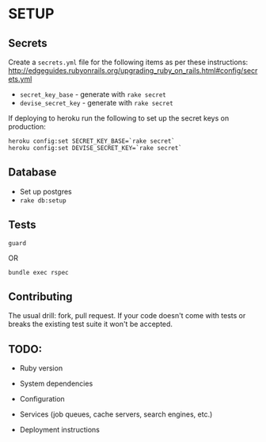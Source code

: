SETUP
=======

Secrets
-------
Create a `secrets.yml` file for the following items as per these instructions: http://edgeguides.rubyonrails.org/upgrading_ruby_on_rails.html#config/secrets.yml

  * `secret_key_base` - generate with `rake secret`
  * `devise_secret_key` - generate with `rake secret`

If deploying to heroku run the following to set up the secret keys on production:

    heroku config:set SECRET_KEY_BASE=`rake secret`
    heroku config:set DEVISE_SECRET_KEY=`rake secret`

Database
--------

* Set up postgres
* `rake db:setup`

Tests
-------

    guard

OR

    bundle exec rspec

Contributing
------------

The usual drill: fork, pull request. If your code doesn't come with tests or breaks the existing test suite it won't be accepted.


TODO:
-----

* Ruby version

* System dependencies

* Configuration

* Services (job queues, cache servers, search engines, etc.)

* Deployment instructions